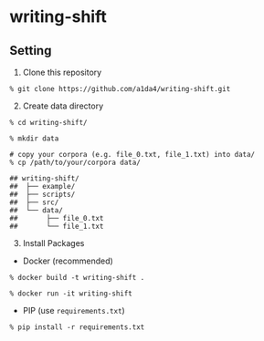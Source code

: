 # writing-shift

## Setting
1. Clone this repository
```
% git clone https://github.com/a1da4/writing-shift.git

```

2. Create data directory

```
% cd writing-shift/

% mkdir data

# copy your corpora (e.g. file_0.txt, file_1.txt) into data/
% cp /path/to/your/corpora data/

## writing-shift/
##  ├── example/
##  ├── scripts/
##  ├── src/
##  └── data/
##       ├── file_0.txt
##       └── file_1.txt 
```

3. Install Packages

 - Docker (recommended) 

```
% docker build -t writing-shift .

% docker run -it writing-shift
```

 - PIP (use `requirements.txt`)  

```
% pip install -r requirements.txt
```

